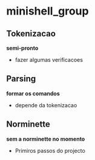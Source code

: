 # minishell_group

## Tokenizacao
**semi-pronto**
- fazer algumas verificacoes

## Parsing
**formar os comandos**
- depende da tokenizacao

## Norminette
**sem a norminette no momento**
- Primiros passos do projecto